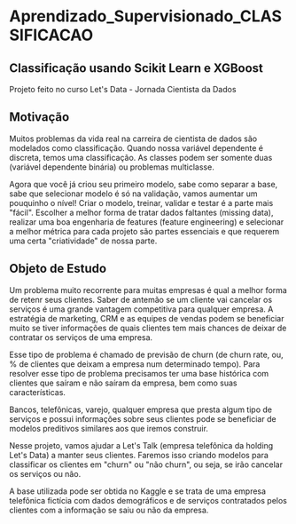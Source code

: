 # Aprendizado_Supervisionado_CLASSIFICACAO

## Classificação usando Scikit Learn e XGBoost
Projeto feito no curso Let's Data - Jornada Cientista da Dados

## Motivação 

Muitos problemas da vida real na carreira de cientista de dados são modelados como classificação. Quando nossa variável dependente é discreta, temos uma classificação. As classes podem ser somente duas (variável dependente binária) ou problemas multiclasse.

Agora que você já criou seu primeiro modelo, sabe como separar a base, sabe que selecionar modelo é só na validação, vamos aumentar um pouquinho o nível! Criar o modelo, treinar, validar e testar é a parte mais "fácil". Escolher a melhor forma de tratar dados faltantes (missing data), realizar uma boa engenharia de features (feature engineering) e selecionar a melhor métrica para cada projeto são partes essenciais e que requerem uma certa "criatividade" de nossa parte.

## Objeto de Estudo 

Um problema muito recorrente para muitas empresas é qual a melhor forma de retenr seus clientes. Saber de antemão se um cliente vai cancelar os serviços é uma grande vantagem competitiva para qualquer empresa. A estratégia de marketing, CRM e as equipes de vendas podem se beneficiar muito se tiver informações de quais clientes tem mais chances de deixar de contratar os serviços de uma empresa.

Esse tipo de problema é chamado de previsão de churn (de churn rate, ou, % de clientes que deixam a empresa num determinado tempo). Para resolver esse tipo de problema precisamos ter uma base histórica com clientes que saíram e não saíram da empresa, bem como suas características.

Bancos, telefônicas, varejo, qualquer empresa que presta algum tipo de serviços e possui informações sobre seus clientes pode se beneficiar de modelos preditivos similares aos que iremos construir.

Nesse projeto, vamos ajudar a Let's Talk (empresa telefônica da holding Let's Data) a manter seus clientes. Faremos isso criando modelos para classificar os clientes em "churn" ou "não churn", ou seja, se irão cancelar os serviços ou não.

A base utilizada pode ser obtida no Kaggle e se trata de uma empresa telefônica fictícia com dados demográficos e de serviços contratados pelos clientes com a informação se saiu ou não da empresa.
